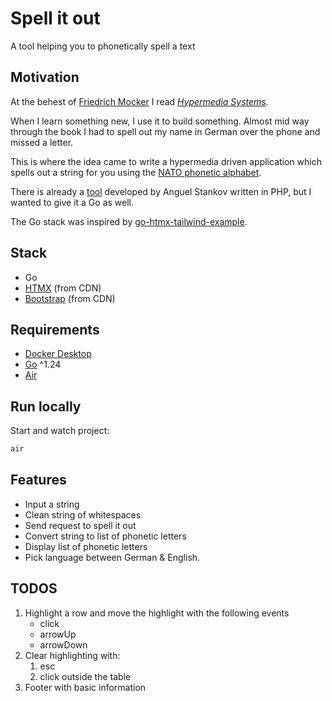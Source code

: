 # Spell it out

A tool helping you to phonetically spell a text

## Motivation

At the behest of [Friedrich Mocker](https://github.com/Friedrich-Mocker) I read *[Hypermedia Systems](https://hypermedia.systems/book/contents/).*

When I learn something new, I use it to build something.
Almost mid way through the book I had to spell out my name in German over the phone and missed a letter.

This is where the idea came to write a hypermedia driven application which spells out a string for you using the [NATO phonetic alphabet](https://en.wikipedia.org/wiki/NATO_phonetic_alphabet).

There is already a [tool](https://www.spelltool.com "www.spelltool.com") developed by Anguel Stankov written in PHP, but I wanted to give it a Go as well.

The Go stack was inspired by [go-htmx-tailwind-example](https://github.com/jritsema/go-htmx-tailwind-example).

## Stack

- Go
- [HTMX](https://htmx.org/) (from CDN)
- [Bootstrap](https://getbootstrap.com/) (from CDN)

## Requirements

- [Docker Desktop](https://docs.docker.com/get-docker/)
- [Go](https://go.dev/) ^1.24
- [Air](https://github.com/air-verse/air)

## Run locally

Start and watch project:

```bash
air
```

## Features

- Input a string
- Clean string of whitespaces
- Send request to spell it out
- Convert string to list of phonetic letters
- Display list of phonetic letters
- Pick language between German & English.

## TODOS

1. Highlight a row and move the highlight with the following events
   - click
   - arrowUp
   - arrowDown
2. Clear highlighting with:
   1. esc
   2. click outside the table
3. Footer with basic information
